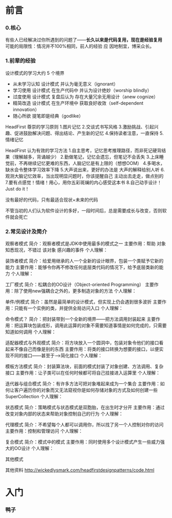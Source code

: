 # 前言

### 0.核心

有些人已经解决过你所遇到的问题了——**长久以来是代码复用，现在是经验复用**
可能的局限性：情况并不100%相同，前人的经验 应 因地制宜，博采众长。

### 1.前辈的经验

设计模式的学习大约 5 个境界

- 从未学习认知 设计模式 并认为毫无意义（ignorant）
- 学习使用 设计模式 在生产代码中 并认为设计绝妙（worship blindly）
- 过度使用 设计模式 复盘后认为 存在大量冗余无用设计（anew cognize）
- 精简改造 设计模式 在生产环境中 获取良好收效（self-dependent innovation）
- 随心所欲 提笔即是经典（godlike）

HeadFirst 尊崇的学习原则
		1.图片记忆
		2.交谈式书写风格
		3.激励挑战、引起兴趣、促进鼓励解决问题、得出结论、产生新的记忆
		4.保持读者注意，一直保持
		5.情绪记忆

HeadFirst 认为有效的学习方法
		1.自主思考，记忆思考推理路径，而非死记硬背结果（理解越多，背诵越少）
		2.勤做笔记，记忆会遗忘，但笔记不会丢失
		3.上床睡觉前，不再继续记忆更难的东西，人脑记忆是有上限的（想想OOM）
		4.多喝水，缺水会令整体学习效率下降
		5.大声说出来，更好的办法是 大声的解释给别人听
		6.观测大脑记忆效率，当出现明显问题时，你该提醒自己 主动出去走走，做点别的
		7.要有点感觉！情绪！用心，用你五彩斑斓的内心感受这本书
		8.自己动手设计！Just do it！

没有最好的代码，只有最适合现状+未来的代码

不管当初的人们认为软件设计的多好，一段时间后，总是需要成长与改变，否则软件就会死亡

### 2.常见设计及简介

观察者模式
		简介：观察者模式是JDK中使用最多的模式之一
		主要作用：帮助 对象 知悉现况，不错过 该对象 感兴趣的事件
		个人理解：

装饰者模式
		简介：给爱用继承的人一个全新的设计眼界，包装一个类赋予它新的能力
		主要作用：能够令你再不修改任何底层类代码的情况下，给予底层类新的能力
		个人理解：

工厂模式
		简介：松耦合的OO设计（Object-oriented Programming）
		主要作用：除了使用new强耦合之外的，更多制造对象的方法
		个人理解：

单件/例模式
		简介：虽然是最简单的设计模式，但实现上仍会遇到很多波折
		主要作用：只能有一个实例的类，并提供全局访问入口
		个人理解：

命令模式？
		简介：把封装带到一个全新的境界——把方法调用封装起来
		主要作用：把运算块包装成形，调用此运算的对象不需要知道事情是如何完成的，只需要知道如何调用
		个人理解：

适配器模式与外观模式
		简介：将方块放入一个圆洞中，包装对象令他们的接口看起来不像自己而像是别的东西
		主要作用：将类的接口转换为想要的接口，以便实现不同的接口——甚至于——>简化接口
		个人理解：

模板方法模式
		简介：封装算法块，前面的模式封装了对象创建、方法调用、复杂接口
		主要作用：让子类可以在任何时候都可将自己挂接进入运算里
		个人理解：

迭代器与组合模式
		简介：有许多方法可把对象堆起来成为一个集合
		主要作用：如何让客户遍历你的对象而又无法窥视你是如何存储对象的方式及如何创建一些 SuperCollection
		个人理解：

状态模式
		简介：策略模式与状态模式是双胞胎，在出生时才分开
		主要作用：通过改变对象内部的状态来帮助对象控制自己的行为
		个人理解：

代理模式
		简介：不希望每个人都可以调用你，所以找了另一个人控制对你的访问
		主要作用：控制和管理访问
		个人理解：

复合模式
		简介：模式中的模式
		主要作用：同时使用多个设计模式产生一些威力强大的OO设计
		个人理解：

其他模式

其他资料
		http://wickedlysmark.com/headfirstdesignpatterns/code.html

# 入门

### 鸭子



